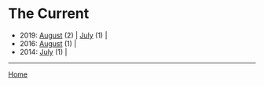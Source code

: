 # The Current

  * 2019: 
      [August](./the-current-2019-08.md) (2) | 
      [July](./the-current-2019-07.md) (1) | 
  * 2016: 
      [August](./the-current-2016-08.md) (1) | 
  * 2014: 
      [July](./the-current-2014-07.md) (1) | 

----

[Home](../)
